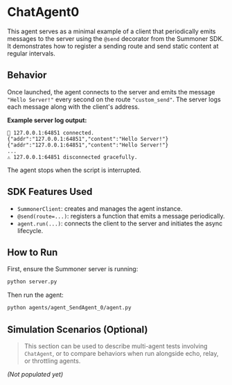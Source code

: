 # ChatAgent0

This agent serves as a minimal example of a client that periodically emits messages to the server using the `@send` decorator from the Summoner SDK. It demonstrates how to register a sending route and send static content at regular intervals.

## Behavior

Once launched, the agent connects to the server and emits the message `"Hello Server!"` every second on the route `"custom_send"`. The server logs each message along with the client's address.

**Example server log output:**
```
🔌 127.0.0.1:64851 connected.
{"addr":"127.0.0.1:64851","content":"Hello Server!"}
{"addr":"127.0.0.1:64851","content":"Hello Server!"}
...
⚠️ 127.0.0.1:64851 disconnected gracefully.
```

The agent stops when the script is interrupted.


## SDK Features Used

- `SummonerClient`: creates and manages the agent instance.
- `@send(route=...)`: registers a function that emits a message periodically.
- `agent.run(...)`: connects the client to the server and initiates the async lifecycle.


## How to Run

First, ensure the Summoner server is running:

```bash
python server.py
````

Then run the agent:

```bash
python agents/agent_SendAgent_0/agent.py
```

## Simulation Scenarios (Optional)

> This section can be used to describe multi-agent tests involving `ChatAgent`, or to compare behaviors when run alongside echo, relay, or throttling agents.

*(Not populated yet)*

